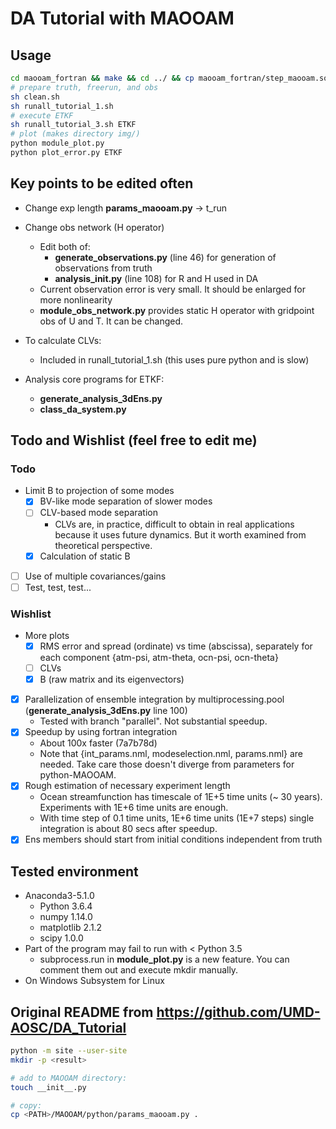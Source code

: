 # DA Tutorial with MAOOAM
## Usage
```bash
cd maooam_fortran && make && cd ../ && cp maooam_fortran/step_maooam.so .
# prepare truth, freerun, and obs
sh clean.sh
sh runall_tutorial_1.sh
# execute ETKF
sh runall_tutorial_3.sh ETKF
# plot (makes directory img/)
python module_plot.py
python plot_error.py ETKF
```

## Key points to be edited often
* Change exp length
**params_maooam.py** -> t_run

* Change obs network (H operator)
    * Edit both of:
        * **generate_observations.py** (line 46) for generation of observations from truth
        * **analysis_init.py** (line 108) for R and H used in DA
    * Current observation error is very small. It should be enlarged for more nonlinearity
    * **module_obs_network.py** provides static H operator with gridpoint obs of U and T. It can be changed.

* To calculate CLVs:
    * Included in runall_tutorial_1.sh (this uses pure python and is slow)

* Analysis core programs for ETKF:
    * **generate_analysis_3dEns.py**
    * **class_da_system.py**

## Todo and Wishlist (feel free to edit me)
### Todo
* Limit B to projection of some modes
    * [X] BV-like mode separation of slower modes
    * [ ] CLV-based mode separation
        * CLVs are, in practice, difficult to obtain in real applications because it uses future dynamics. But it worth examined from theoretical perspective.
    * [X] Calculation of static B
* [ ] Use of multiple covariances/gains
* [ ] Test, test, test...

### Wishlist
* More plots
    * [X] RMS error and spread (ordinate) vs time (abscissa), separately for each component {atm-psi, atm-theta, ocn-psi, ocn-theta}
    * [ ] CLVs
    * [X] B (raw matrix and its eigenvectors)
* [x] Parallelization of ensemble integration by multiprocessing.pool (**generate_analysis_3dEns.py** line 100)
    * Tested with branch "parallel". Not substantial speedup.
* [X] Speedup by using fortran integration
    * About 100x faster (7a7b78d)
    * Note that {int_params.nml, modeselection.nml, params.nml} are needed. Take care those doesn't diverge from parameters for python-MAOOAM.
* [X] Rough estimation of necessary experiment length
    * Ocean streamfunction has timescale of 1E+5 time units (~ 30 years). Experiments with 1E+6 time units are enough.
    * With time step of 0.1 time units, 1E+6 time units (1E+7 steps) single integration is about 80 secs after speedup.
* [X] Ens members should start from initial conditions independent from truth

## Tested environment
* Anaconda3-5.1.0
    * Python 3.6.4
    * numpy 1.14.0
    * matplotlib 2.1.2
    * scipy 1.0.0
* Part of the program may fail to run with < Python 3.5
    * subprocess.run in **module_plot.py** is a new feature. You can comment them out and execute mkdir manually.
* On Windows Subsystem for Linux

## Original README from https://github.com/UMD-AOSC/DA_Tutorial
```bash
python -m site --user-site
mkdir -p <result>

# add to MAOOAM directory:
touch __init__.py

# copy:
cp <PATH>/MAOOAM/python/params_maooam.py .
```
